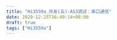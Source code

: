 ```yaml
---
title: "Hi3559a_开发(五)-A53调试：串口通信"
date: 2020-12-25T16:49:14+08:00
draft: true
tags: ["Hi3559a"]
---
```


